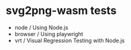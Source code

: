 # svg2png-wasm tests

- node / Using Node.js
- browser / Using playwright
- vrt / Visual Regression Testing with Node.js
